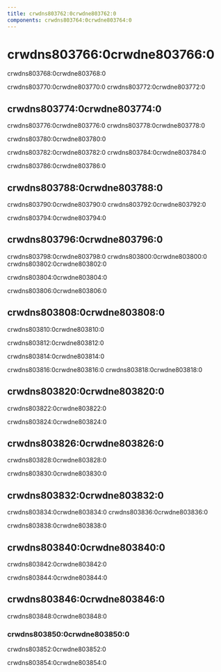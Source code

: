 ```yaml
---
title: crwdns803762:0crwdne803762:0
components: crwdns803764:0crwdne803764:0
---
```

# crwdns803766:0crwdne803766:0

<p class="description">crwdns803768:0crwdne803768:0</p>

crwdns803770:0crwdne803770:0 crwdns803772:0crwdne803772:0

## crwdns803774:0crwdne803774:0

crwdns803776:0crwdne803776:0 crwdns803778:0crwdne803778:0

crwdns803780:0crwdne803780:0

crwdns803782:0crwdne803782:0 crwdns803784:0crwdne803784:0

crwdns803786:0crwdne803786:0

## crwdns803788:0crwdne803788:0

crwdns803790:0crwdne803790:0 crwdns803792:0crwdne803792:0

crwdns803794:0crwdne803794:0

## crwdns803796:0crwdne803796:0

crwdns803798:0crwdne803798:0 crwdns803800:0crwdne803800:0 crwdns803802:0crwdne803802:0

crwdns803804:0crwdne803804:0

crwdns803806:0crwdne803806:0

## crwdns803808:0crwdne803808:0

crwdns803810:0crwdne803810:0

crwdns803812:0crwdne803812:0

crwdns803814:0crwdne803814:0

crwdns803816:0crwdne803816:0 crwdns803818:0crwdne803818:0

## crwdns803820:0crwdne803820:0

crwdns803822:0crwdne803822:0

crwdns803824:0crwdne803824:0

## crwdns803826:0crwdne803826:0

crwdns803828:0crwdne803828:0

crwdns803830:0crwdne803830:0

## crwdns803832:0crwdne803832:0

crwdns803834:0crwdne803834:0 crwdns803836:0crwdne803836:0

crwdns803838:0crwdne803838:0

## crwdns803840:0crwdne803840:0

crwdns803842:0crwdne803842:0

crwdns803844:0crwdne803844:0

## crwdns803846:0crwdne803846:0

crwdns803848:0crwdne803848:0

### crwdns803850:0crwdne803850:0

crwdns803852:0crwdne803852:0

crwdns803854:0crwdne803854:0